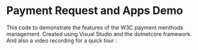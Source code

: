 # Payment Request and Apps Demo
This code to demonstrate the features of the W3C payment menthods management.
Created using Visual Studio and the dotnetcore framework.
And also a video recording for a quick tour :